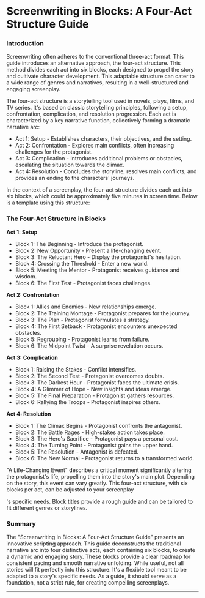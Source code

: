 # Screenwriting in Blocks: A Four-Act Structure Guide

### Introduction

Screenwriting often adheres to the conventional three-act format. This guide introduces an alternative approach, the four-act structure. This method divides each act into six blocks, each designed to propel the story and cultivate character development. This adaptable structure can cater to a wide range of genres and narratives, resulting in a well-structured and engaging screenplay.

The four-act structure is a storytelling tool used in novels, plays, films, and TV series. It's based on classic storytelling principles, following a setup, confrontation, complication, and resolution progression. Each act is characterized by a key narrative function, collectively forming a dramatic narrative arc:

- Act 1: Setup - Establishes characters, their objectives, and the setting.
- Act 2: Confrontation - Explores main conflicts, often increasing challenges for the protagonist.
- Act 3: Complication - Introduces additional problems or obstacles, escalating the situation towards the climax.
- Act 4: Resolution - Concludes the storyline, resolves main conflicts, and provides an ending to the characters' journeys.

In the context of a screenplay, the four-act structure divides each act into six blocks, which could be approximately five minutes in screen time. Below is a template using this structure:

### The Four-Act Structure in Blocks

**Act 1: Setup**

- Block 1: The Beginning - Introduce the protagonist.
- Block 2: New Opportunity - Present a life-changing event.
- Block 3: The Reluctant Hero - Display the protagonist's hesitation.
- Block 4: Crossing the Threshold - Enter a new world.
- Block 5: Meeting the Mentor - Protagonist receives guidance and wisdom.
- Block 6: The First Test - Protagonist faces challenges.

**Act 2: Confrontation**

- Block 1: Allies and Enemies - New relationships emerge.
- Block 2: The Training Montage - Protagonist prepares for the journey.
- Block 3: The Plan - Protagonist formulates a strategy.
- Block 4: The First Setback - Protagonist encounters unexpected obstacles.
- Block 5: Regrouping - Protagonist learns from failure.
- Block 6: The Midpoint Twist - A surprise revelation occurs.

**Act 3: Complication**

- Block 1: Raising the Stakes - Conflict intensifies.
- Block 2: The Second Test - Protagonist overcomes doubts.
- Block 3: The Darkest Hour - Protagonist faces the ultimate crisis.
- Block 4: A Glimmer of Hope - New insights and ideas emerge.
- Block 5: The Final Preparation - Protagonist gathers resources.
- Block 6: Rallying the Troops - Protagonist inspires others.

**Act 4: Resolution**

- Block 1: The Climax Begins - Protagonist confronts the antagonist.
- Block 2: The Battle Rages - High-stakes action takes place.
- Block 3: The Hero's Sacrifice - Protagonist pays a personal cost.
- Block 4: The Turning Point - Protagonist gains the upper hand.
- Block 5: The Resolution - Antagonist is defeated.
- Block 6: The New Normal - Protagonist returns to a transformed world.

"A Life-Changing Event" describes a critical moment significantly altering the protagonist's life, propelling them into the story's main plot. Depending on the story, this event can vary greatly. This four-act structure, with six blocks per act, can be adjusted to your screenplay

's specific needs. Block titles provide a rough guide and can be tailored to fit different genres or storylines.

### Summary

The "Screenwriting in Blocks: A Four-Act Structure Guide" presents an innovative scripting approach. This guide deconstructs the traditional narrative arc into four distinctive acts, each containing six blocks, to create a dynamic and engaging story. These blocks provide a clear roadmap for consistent pacing and smooth narrative unfolding. While useful, not all stories will fit perfectly into this structure. It's a flexible tool meant to be adapted to a story's specific needs. As a guide, it should serve as a foundation, not a strict rule, for creating compelling screenplays.

---
